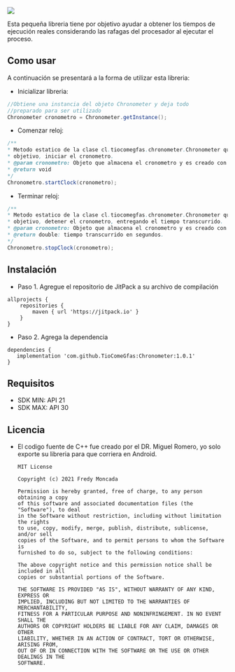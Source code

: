 [![](https://jitpack.io/v/TioComeGfas/Chronometer.svg)](https://jitpack.io/#TioComeGfas/Chronometer)

Esta pequeña libreria tiene por objetivo ayudar a obtener los tiempos de ejecución reales considerando las rafagas del procesador al ejecutar el proceso.

## Como usar

A continuación se presentará a la forma de utilizar esta libreria:

- Inicializar libreria:
```Java
//Obtiene una instancia del objeto Chronometer y deja todo
//preparado para ser utilizado
Chronometer cronometro = Chronometer.getInstance();
```

- Comenzar reloj:
```Java
/**
* Metodo estatico de la clase cl.tiocomegfas.chronometer.Chronometer que tiene por
* objetivo, iniciar el cronometro.
* @param cronometro: Objeto que almacena el cronometro y es creado con anterioridad
* @return void
*/
Chronometro.startClock(cronometro);
```

- Terminar reloj:
```Java
/**
* Metodo estatico de la clase cl.tiocomegfas.chronometer.Chronometer que tiene por
* objetivo, detener el cronometro, entregando el tiempo transcurrido.
* @param cronometro: Objeto que almacena el cronometro y es creado con anterioridad.
* @return double: tiempo transcurrido en segundos.
*/
Chronometro.stopClock(cronometro);
```

## Instalación

- Paso 1. Agregue el repositorio de JitPack a su archivo de compilación

```Gradle
allprojects {
    repositories {
        maven { url 'https://jitpack.io' }
    }
}
```

- Paso 2. Agrega la dependencia

```Gradle
dependencies {
   implementation 'com.github.TioComeGfas:Chronometer:1.0.1'
}
```

## Requisitos
- SDK MIN: API 21
- SDK MAX: API 30

## Licencia
- El codigo fuente de C++ fue creado por el DR. Miguel Romero, yo solo exporte su libreria para que corriera en Android.

      MIT License

      Copyright (c) 2021 Fredy Moncada

      Permission is hereby granted, free of charge, to any person obtaining a copy
      of this software and associated documentation files (the "Software"), to deal
      in the Software without restriction, including without limitation the rights
      to use, copy, modify, merge, publish, distribute, sublicense, and/or sell
      copies of the Software, and to permit persons to whom the Software is
      furnished to do so, subject to the following conditions:

      The above copyright notice and this permission notice shall be included in all
      copies or substantial portions of the Software.

      THE SOFTWARE IS PROVIDED "AS IS", WITHOUT WARRANTY OF ANY KIND, EXPRESS OR
      IMPLIED, INCLUDING BUT NOT LIMITED TO THE WARRANTIES OF MERCHANTABILITY,
      FITNESS FOR A PARTICULAR PURPOSE AND NONINFRINGEMENT. IN NO EVENT SHALL THE
      AUTHORS OR COPYRIGHT HOLDERS BE LIABLE FOR ANY CLAIM, DAMAGES OR OTHER
      LIABILITY, WHETHER IN AN ACTION OF CONTRACT, TORT OR OTHERWISE, ARISING FROM,
      OUT OF OR IN CONNECTION WITH THE SOFTWARE OR THE USE OR OTHER DEALINGS IN THE
      SOFTWARE.
